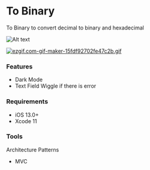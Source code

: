 # To Binary
To Binary to convert decimal to binary and hexadecimal 

![Alt text](to_binary?raw=true "to_binary_image")

[![ezgif.com-gif-maker-15fdf92702fe47c2b.gif](https://s6.gifyu.com/images/ezgif.com-gif-maker-15fdf92702fe47c2b.gif)](https://gifyu.com/image/AFiu)


### Features
- Dark Mode
- Text Field Wiggle if there is error

### Requirements
- iOS 13.0+
- Xcode 11

### Tools
Architecture Patterns
- MVC
